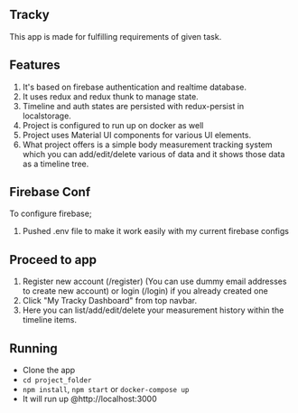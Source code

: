 ## Tracky

This app is made for fulfilling requirements of given task.

## Features

1. It's based on firebase authentication and realtime database.
2. It uses redux and redux thunk to manage state.
3. Timeline and auth states are persisted with redux-persist in localstorage.
4. Project is configured to run up on docker as well
5. Project uses Material UI components for various UI elements.
6. What project offers is a simple body measurement tracking system which you can add/edit/delete various of data and it shows those data as a timeline tree.

## Firebase Conf

To configure firebase;
1. Pushed .env file to make it work easily with my current firebase configs

## Proceed to app

1. Register new account (/register) (You can use dummy email addresses to create new account) or login (/login) if you already created one
2. Click "My Tracky Dashboard" from top navbar.
3. Here you can list/add/edit/delete your measurement history within the timeline items.

## Running

- Clone the app
- `cd project_folder`
- `npm install`, `npm start` or `docker-compose up`
- It will run up @http://localhost:3000
